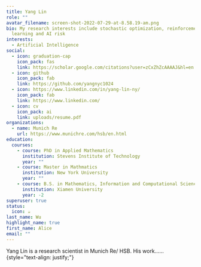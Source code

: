 ```yaml
---
title: Yang Lin
role: ""
avatar_filename: screen-shot-2022-07-29-at-8.58.19-am.png
bio: My research interests include stochastic optimization, reinforcement
  learning and AI risk
interests:
  - Artificial Intelligence
social:
  - icon: graduation-cap
    icon_pack: fas
    link: https://scholar.google.com/citations?user=zCxZhZcAAAAJ&hl=en
  - icon: github
    icon_pack: fab
    link: https://github.com/yangnyc1024
  - icon: https://www.linkedin.com/in/yang-lin-ny/
    icon_pack: fab
    link: https://www.linkedin.com/
  - icon: cv
    icon_pack: ai
    link: uploads/resume.pdf
organizations:
  - name: Munich Re
    url: https://www.munichre.com/hsb/en.html
education:
  courses:
    - course: PhD in Applied Mathematics
      institution: Stevens Institute of Technology
      year: ""
    - course: Master in Mathmatics
      institution: New York University
      year: ""
    - course: B.S. in Mathematics, Information and Computational Sciences
      institution: Xiamen University
      year: -2
superuser: true
status:
  icon: ☕️
last_name: Wu
highlight_name: true
first_name: Alice
email: ""
---
```


Yang Lin is a research scientist in Munich Re/ HSB. His work......
{style="text-align: justify;"}
